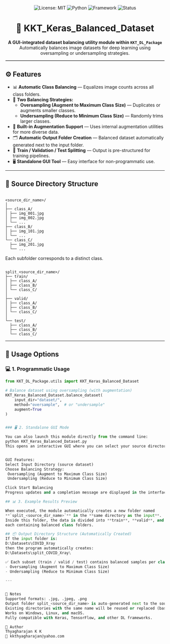 <!-- ──────────────────────────────────────────────── -->
<!-- 🎖️ Banner Section -->
<p align="center">
  <img src="https://img.shields.io/badge/License-MIT-green.svg" alt="License: MIT">
  <img src="https://img.shields.io/badge/Python-3.x-blue.svg" alt="Python">
  <img src="https://img.shields.io/badge/Framework-TensorFlow%20%7C%20Keras-orange.svg" alt="Framework">
  <img src="https://img.shields.io/badge/Status-Active-success.svg" alt="Status">
</p>

<h1 align="center">🧮 KKT_Keras_Balanced_Dataset</h1>
<p align="center">
  <strong>A GUI-integrated dataset balancing utility module within <code>KKT_DL_Package</code></strong><br>
  Automatically balances image datasets for deep learning using oversampling or undersampling strategies.
</p>
<hr style="border: 1px solid #ccc;">
<!-- ──────────────────────────────────────────────── -->

## ⚙️ Features
- 📊 **Automatic Class Balancing** — Equalizes image counts across all class folders.  
- 🔀 **Two Balancing Strategies:**
  - **Oversampling (Augment to Maximum Class Size)** — Duplicates or augments smaller classes.  
  - **Undersampling (Reduce to Minimum Class Size)** — Randomly trims larger classes.  
- 🎨 **Built-in Augmentation Support** — Uses internal augmentation utilities for more diverse data.  
- 🗂️ **Automatic Output Folder Creation** — Balanced dataset automatically generated next to the input folder.  
- 🧩 **Train / Validation / Test Splitting** — Output is pre-structured for training pipelines.  
- 🖥️ **Standalone GUI Tool** — Easy interface for non-programmatic use.

---

## 📂 Source Directory Structure
```

<source_dir_name>/
│
├── class_A/
│ ├── img_001.jpg
│ ├── img_002.jpg
│ └── ...
├── class_B/
│ ├── img_101.jpg
│ └── ...
└── class_C/
  ├── img_201.jpg
  └── ...

```
Each subfolder corresponds to a distinct class.

```

split_<source_dir_name>/
├── train/
│ ├── class_A/
│ ├── class_B/
│ └── class_C/
│
├── valid/
│ ├── class_A/
│ ├── class_B/
│ └── class_C/
│
└── test/
  ├── class_A/
  ├── class_B/
  └── class_C/

```
---


## 🚀 Usage Options

### 💻 1. Programmatic Usage
```python
from KKT_DL_Package.utils import KKT_Keras_Balanced_Dataset

# Balance dataset using oversampling (with augmentation)
KKT_Keras_Balanced_Dataset.balance_dataset(
    input_dir="dataset/",
    method="oversample",  # or "undersample"
    augment=True
)


### 🖥️ 2. Standalone GUI Mode

You can also launch this module directly from the command line:
python KKT_Keras_Balanced_Dataset.py
This opens an interactive GUI where you can select your source directory and balancing strategy visually.


GUI Features:
Select Input Directory (source dataset)
Choose Balancing Strategy:
 Oversampling (Augment to Maximum Class Size)
 Undersampling (Reduce to Minimum Class Size)

Click Start Balancing
Progress updates and a completion message are displayed in the interface.

## 📊 3. Example Results Preview

When executed, the module automatically creates a new folder named  
**`split_<source_dir_name>`** in the **same directory as the input**.  
Inside this folder, the data is divided into **train**, **valid**, and **test** subsets —  
each containing balanced class folders.

## 📦 Output Directory Structure (Automatically Created)
If the input folder is: 
D:\Datasets\COVID_Xray
then the program automatically creates: 
D:\Datasets\split_COVID_Xray\

✅ Each subset (train / valid / test) contains balanced samples per class based on your chosen strategy:
- Oversampling (Augment to Maximum Class Size)
- Undersampling (Reduce to Minimum Class Size)

---


🧠 Notes
Supported formats: .jpg, .jpeg, .png
Output folder split_<source_dir_name> is auto-generated next to the source folder.
Existing directories with the same name will be reused or replaced (based on implementation).
Works on Windows, Linux, and macOS.
Fully compatible with Keras, TensorFlow, and other DL frameworks.

👤 Author
Thyagharajan K K
📧 kkthyagharajan@yahoo.com
